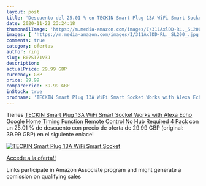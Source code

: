 ```yaml
---
layout: post
title: 'Descuento del 25.01 % en TECKIN Smart Plug 13A WiFi Smart Socket '
date: 2020-11-22 23:24:18
thumbnailImage: 'https://m.media-amazon.com/images/I/311AxlDD-RL._SL200_.jpg'
images: [ 'https://m.media-amazon.com/images/I/311AxlDD-RL._SL200_.jpg' ]
comments: true
category: ofertas
author: ring
slug: B07STZ1V3J
description:
actualPrice: 29.99 GBP
currency: GBP
price: 29.99
comparePrice: 39.99 GBP
inStock: true
prodname: 'TECKIN Smart Plug 13A WiFi Smart Socket Works with Alexa Echo Google Home  Timing Function Remote Control No Hub Required 4 Pack'
---
```


Tienes [TECKIN Smart Plug 13A WiFi Smart Socket Works with Alexa Echo Google Home  Timing Function Remote Control No Hub Required 4 Pack](https://www.amazon.co.uk/dp/B07STZ1V3J/?tag=tolees0a-21) con un 25.01 % de descuento con precio de oferta de 29.99 GBP (original: 39.99 GBP) en el siguiente enlace!

[![TECKIN Smart Plug 13A WiFi Smart Socket ](https://m.media-amazon.com/images/I/311AxlDD-RL._SL200_.jpg)](https://www.amazon.co.uk/dp/B07STZ1V3J/?tag=tolees0a-21)

[Accede a la oferta!!](https://www.amazon.co.uk/dp/B07STZ1V3J/?tag=tolees0a-21)

Links participate in Amazon Associate program and might generate a comission on qualifying sales



